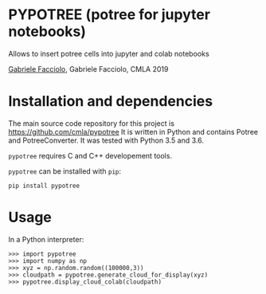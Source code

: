 # PYPOTREE (potree for jupyter notebooks)

Allows to insert potree cells into jupyter and colab notebooks

[Gabriele Facciolo](mailto:gfacciol@gmail.com), Gabriele Facciolo, CMLA 2019

# Installation and dependencies

The main source code repository for this project is https://github.com/cmla/pypotree
It is written in Python and contains Potree and PotreeConverter. It was tested with Python 3.5 and 3.6.

`pypotree` requires C and C++ developement tools.

`pypotree` can be installed with `pip`:

    pip install pypotree

# Usage

In a Python interpreter:

    >>> import pypotree 
    >>> import numpy as np
    >>> xyz = np.random.random((100000,3))
    >>> cloudpath = pypotree.generate_cloud_for_display(xyz)
    >>> pypotree.display_cloud_colab(cloudpath)

